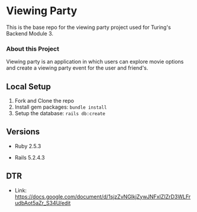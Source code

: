 # Viewing Party

This is the base repo for the viewing party project used for Turing's Backend Module 3.


### About this Project

Viewing party is an application in which users can explore movie options and create a viewing party event for the user and friend's.

## Local Setup

1. Fork and Clone the repo
2. Install gem packages: `bundle install`
3. Setup the database: `rails db:create`


## Versions

- Ruby 2.5.3

- Rails 5.2.4.3

## DTR
- Link: https://docs.google.com/document/d/1sjzZvNGlkjZywJNFxIZIZrD3WLFrudbAot5aZr_S34U/edit
